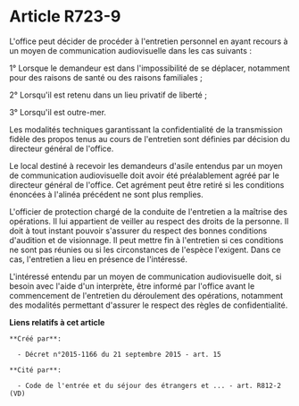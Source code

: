# Article R723-9

L'office peut décider de procéder à l'entretien personnel en ayant recours à un moyen de communication audiovisuelle dans les
cas suivants :

1° Lorsque le demandeur est dans l'impossibilité de se déplacer, notamment pour des raisons de santé ou des raisons
familiales ;

2° Lorsqu'il est retenu dans un lieu privatif de liberté ;

3° Lorsqu'il est outre-mer.

Les modalités techniques garantissant la confidentialité de la transmission fidèle des propos tenus au cours de l'entretien
sont définies par décision du directeur général de l'office.

Le local destiné à recevoir les demandeurs d'asile entendus par un moyen de communication audiovisuelle doit avoir été
préalablement agréé par le directeur général de l'office. Cet agrément peut être retiré si les conditions énoncées à l'alinéa
précédent ne sont plus remplies.

L'officier de protection chargé de la conduite de l'entretien a la maîtrise des opérations. Il lui appartient de veiller au
respect des droits de la personne. Il doit à tout instant pouvoir s'assurer du respect des bonnes conditions d'audition et de
visionnage. Il peut mettre fin à l'entretien si ces conditions ne sont pas réunies ou si les circonstances de l'espèce
l'exigent. Dans ce cas, l'entretien a lieu en présence de l'intéressé.

L'intéressé entendu par un moyen de communication audiovisuelle doit, si besoin avec l'aide d'un interprète, être informé par
l'office avant le commencement de l'entretien du déroulement des opérations, notamment des modalités permettant d'assurer le
respect des règles de confidentialité.

**Liens relatifs à cet article**

	**Créé par**:

	  - Décret n°2015-1166 du 21 septembre 2015 - art. 15

	**Cité par**:

	  - Code de l'entrée et du séjour des étrangers et ... - art. R812-2 (VD)
